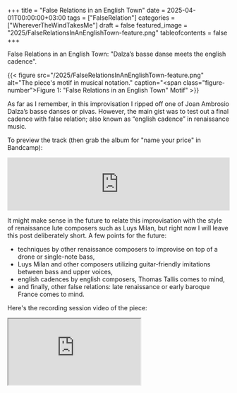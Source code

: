 +++
title = "False Relations in an English Town"
date = 2025-04-01T00:00:00+03:00
tags = ["FalseRelation"]
categories = ["WhereverTheWindTakesMe"]
draft = false
featured_image = "2025/FalseRelationsInAnEnglishTown-feature.png"
tableofcontents = false
+++

False Relations in an English Town:
"Dalza’s basse danse meets the english cadence".

{{< figure src="/2025/FalseRelationsInAnEnglishTown-feature.png" alt="The piece's motif in musical notation." caption="<span class=\"figure-number\">Figure 1: </span>\"False Relations in an English Town\" Motif" >}}

As far as I remember,
in this improvisation I ripped off one of
Joan Ambrosio Dalza’s basse danses or pivas.
However, the main gist was to test out a final cadence with false relation;
also known as “english cadence” in renaissance music.

To preview the track (then grab the album for "name your price" in Bandcamp):
<div class="org-bandcamp-track"> <iframe style="border: 0; width: 100%; height: 120px;" src="https://bandcamp.com/EmbeddedPlayer/album= 3014684465/size=large/bgcol=333333/linkcol=2ebd35/tracklist=false/artwork=small/track=226377492/transparent=true/" seamless><a href="https://ajgreengrove.bandcamp.com/album/ wherever-the-wind-takes-me"> "Wherever The Wind Takes Me" by A J Greengrove</a></iframe>

It might make sense in the future to relate this improvisation
with the style of renaissance lute composers such as Luys Milan,
but right now I will leave this post deliberately short.
A few points for the future:

-   techniques by other renaissance composers
    to improvise on top of a drone or single-note bass,
-   Luys Milan and other composers
    utilizing guitar-friendly imitations between bass and upper voices,
-   english cadences by english composers,
    Thomas Tallis comes to mind,
-   and finally, other false relations:
    late renaissance or early baroque France comes to mind.

Here's the recording session video of the piece:

<div class="org-youtube"><iframe src="https://www.youtube.com/embed/yJVGpjqCjLw" allowfullscreen title="YouTube Video"></iframe></div>
